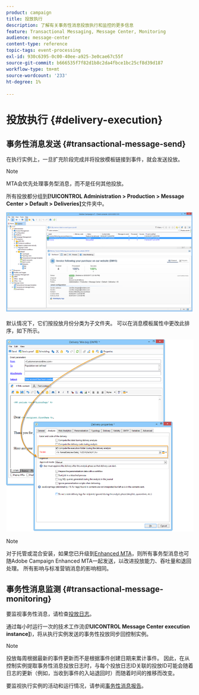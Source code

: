 ```yaml
---
product: campaign
title: 投放执行
description: 了解有关事务性消息投放执行和监控的更多信息
feature: Transactional Messaging, Message Center, Monitoring
audience: message-center
content-type: reference
topic-tags: event-processing
exl-id: 930c6395-0c00-40ee-a925-3e0cae67c55f
source-git-commit: b666535f7f82d1b8c2da4fbce1bc25cf8d39d187
workflow-type: tm+mt
source-wordcount: '233'
ht-degree: 1%

---
```


# 投放执行 {#delivery-execution}



## 事务性消息发送 {#transactional-message-send}

在执行实例上，一旦扩充阶段完成并将投放模板链接到事件，就会发送投放。

>[!NOTE]
>
>MTA会优先处理事务型消息，而不是任何其他投放。

所有投放都分组到&#x200B;**[!UICONTROL Administration > Production > Message Center > Default > Deliveries]**&#x200B;文件夹中。

![](assets/messagecenter_deliveries_execinstances_001.png)

默认情况下，它们按投放月份分类为子文件夹。 可以在消息模板属性中更改此排序，如下所示。

![](assets/messagecenter_deliveries_properties_001.png)

>[!NOTE]
>
>对于托管或混合安装，如果您已升级到[Enhanced MTA](../../delivery/using/sending-with-enhanced-mta.md)，则所有事务型消息也可随Adobe Campaign Enhanced MTA一起发送，以改进投放能力、吞吐量和退回处理。 所有影响与标准营销消息的影响相同。

## 事务性消息监测 {#transactional-message-monitoring}

要监视事务性消息，请检查[投放日志](../../delivery/using/delivery-dashboard.md#delivery-logs-and-history)。

通过每小时运行一次的技术工作流(**[!UICONTROL Message Center execution instance]**)，将从执行实例发送的事务性投放同步回控制实例。

>[!NOTE]
>
>投放每周根据最新的事件更新而不是根据事件创建日期来累计事件。 因此，在从控制实例提取事务性消息投放日志时，与每个投放日志ID关联的投放ID可能会随着日志的更新（例如，当收到事件的入站退回时）而随着时间的推移而改变。

<!--The transactional deliveries sent from the execution instance are synchronized back to the control instance as follows.

Let's take a [delivery template](../../message-center/using/introduction.md) labelled *Template_1*.

1. An event corresponding to *Template_1* is received on the execution instance.
1. The **Processing real time events** (rtEventsProcessing) workflow processes the event and searches for an existing delivery for the current month.

    >[!NOTE]
    >
    >If not found, a new delivery is created and the event is assigned to the new delivery.

1. The transactional email is sent and the delivery status changes to **[!UICONTROL Sent]**.
1. The **Message Center execution instance** (mcSync_mcExec) workflow retrieves the delivery logs from the execution instance and updates the delivery logs on the control instance.
1. The control instance searches for an existing delivery for week 40 (2020-09-28_Template_1).

    >[!NOTE]
    >
    >If not found, a new delivery is created.

1. The week after, an inbound bounce is received for the event.
1. The status of the event changes to **[!UICONTROL Delivery failed]**.
1. The **Message Center execution instance** (mcSync_mcExec) workflow retrieves the delivery logs from the execution instance and searches for a delivery for week 41 (2020-10-05_Template_1) to update the delivery logs. The delivery logs are then linked to a new delivery for the current week.

To summarize, the deliveries weekly accumulate the events based on the latest event update, and not on the event creation date.

Therefore, when extracting transactional messaging delivery logs from the control instance, the delivery ID associated with each delivery log ID changes every week.-->

要监视执行实例的活动和运行情况，请参阅[事务性消息报告](../../message-center/using/about-transactional-messaging-reports.md)。
